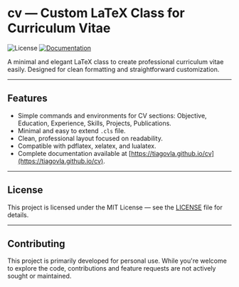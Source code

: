 # cv — Custom LaTeX Class for Curriculum Vitae

![License](https://img.shields.io/badge/license-MIT-blue.svg)
[![Documentation](https://img.shields.io/badge/docs-online-brightgreen.svg)](https://tiagovla.github.io/cv/)

A minimal and elegant LaTeX class to create professional curriculum vitae
easily. Designed for clean formatting and straightforward customization.

______________________________________________________________________

## Features

- Simple commands and environments for CV sections: Objective, Education, Experience, Skills, Projects, Publications.
- Minimal and easy to extend `.cls` file.
- Clean, professional layout focused on readability.
- Compatible with pdflatex, xelatex, and lualatex.
- Complete documentation available at [https://tiagovla.github.io/cv](https://tiagovla.github.io/cv).

______________________________________________________________________

## License

This project is licensed under the MIT License — see the [LICENSE](LICENSE) file for details.

______________________________________________________________________

## Contributing

This project is primarily developed for personal use. While you're welcome to
explore the code, contributions and feature requests are not actively sought or
maintained.

